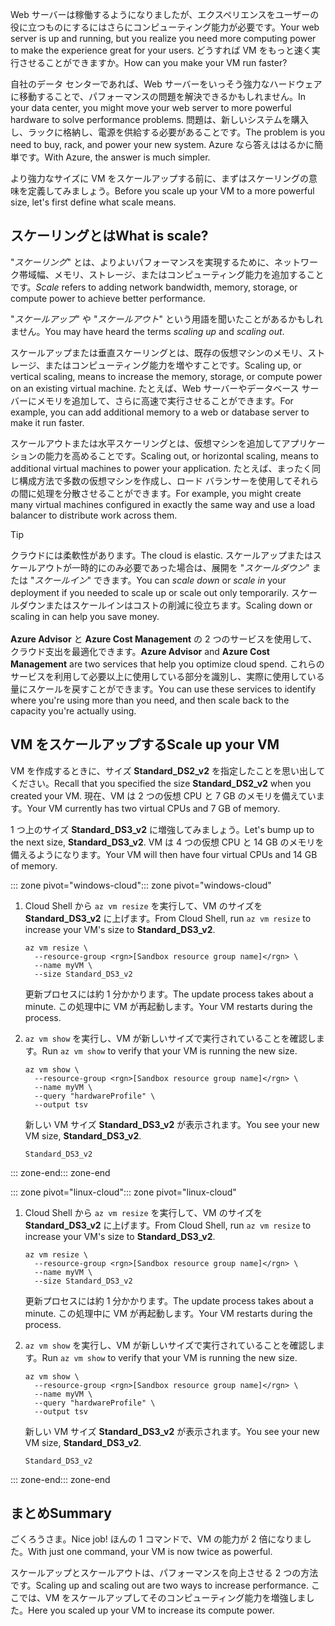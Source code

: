 <span data-ttu-id="cdd8e-101">Web サーバーは稼働するようになりましたが、エクスペリエンスをユーザーの役に立つものにするにはさらにコンピューティング能力が必要です。</span><span class="sxs-lookup"><span data-stu-id="cdd8e-101">Your web server is up and running, but you realize you need more computing power to make the experience great for your users.</span></span> <span data-ttu-id="cdd8e-102">どうすれば VM をもっと速く実行させることができますか。</span><span class="sxs-lookup"><span data-stu-id="cdd8e-102">How can you make your VM run faster?</span></span>

<span data-ttu-id="cdd8e-103">自社のデータ センターであれば、Web サーバーをいっそう強力なハードウェアに移動することで、パフォーマンスの問題を解決できるかもしれません。</span><span class="sxs-lookup"><span data-stu-id="cdd8e-103">In your data center, you might move your web server to more powerful hardware to solve performance problems.</span></span> <span data-ttu-id="cdd8e-104">問題は、新しいシステムを購入し、ラックに格納し、電源を供給する必要があることです。</span><span class="sxs-lookup"><span data-stu-id="cdd8e-104">The problem is you need to buy, rack, and power your new system.</span></span> <span data-ttu-id="cdd8e-105">Azure なら答えははるかに簡単です。</span><span class="sxs-lookup"><span data-stu-id="cdd8e-105">With Azure, the answer is much simpler.</span></span>

<span data-ttu-id="cdd8e-106">より強力なサイズに VM をスケールアップする前に、まずはスケーリングの意味を定義してみましょう。</span><span class="sxs-lookup"><span data-stu-id="cdd8e-106">Before you scale up your VM to a more powerful size, let's first define what scale means.</span></span>

## <a name="what-is-scale"></a><span data-ttu-id="cdd8e-107">スケーリングとは</span><span class="sxs-lookup"><span data-stu-id="cdd8e-107">What is scale?</span></span>

<span data-ttu-id="cdd8e-108">"_スケーリング_" とは、よりよいパフォーマンスを実現するために、ネットワーク帯域幅、メモリ、ストレージ、またはコンピューティング能力を追加することです。</span><span class="sxs-lookup"><span data-stu-id="cdd8e-108">_Scale_ refers to adding network bandwidth, memory, storage, or compute power to achieve better performance.</span></span>  

<span data-ttu-id="cdd8e-109">"_スケールアップ_" や "_スケールアウト_" という用語を聞いたことがあるかもしれません。</span><span class="sxs-lookup"><span data-stu-id="cdd8e-109">You may have heard the terms _scaling up_ and _scaling out_.</span></span>

<span data-ttu-id="cdd8e-110">スケールアップまたは垂直スケーリングとは、既存の仮想マシンのメモリ、ストレージ、またはコンピューティング能力を増やすことです。</span><span class="sxs-lookup"><span data-stu-id="cdd8e-110">Scaling up, or vertical scaling, means to increase the memory, storage, or compute power on an existing virtual machine.</span></span> <span data-ttu-id="cdd8e-111">たとえば、Web サーバーやデータベース サーバーにメモリを追加して、さらに高速で実行させることができます。</span><span class="sxs-lookup"><span data-stu-id="cdd8e-111">For example, you can add additional memory to a web or database server to make it run faster.</span></span>

<span data-ttu-id="cdd8e-112">スケールアウトまたは水平スケーリングとは、仮想マシンを追加してアプリケーションの能力を高めることです。</span><span class="sxs-lookup"><span data-stu-id="cdd8e-112">Scaling out, or horizontal scaling, means to additional virtual machines to power your application.</span></span> <span data-ttu-id="cdd8e-113">たとえば、まったく同じ構成方法で多数の仮想マシンを作成し、ロード バランサーを使用してそれらの間に処理を分散させることができます。</span><span class="sxs-lookup"><span data-stu-id="cdd8e-113">For example, you might create many virtual machines configured in exactly the same way and use a load balancer to distribute work across them.</span></span>

> [!TIP]
> <span data-ttu-id="cdd8e-114">クラウドには柔軟性があります。</span><span class="sxs-lookup"><span data-stu-id="cdd8e-114">The cloud is elastic.</span></span> <span data-ttu-id="cdd8e-115">スケールアップまたはスケールアウトが一時的にのみ必要であった場合は、展開を "_スケールダウン_" または "_スケールイン_" できます。</span><span class="sxs-lookup"><span data-stu-id="cdd8e-115">You can _scale down_ or _scale in_ your deployment if you needed to scale up or scale out only temporarily.</span></span> <span data-ttu-id="cdd8e-116">スケールダウンまたはスケールインはコストの削減に役立ちます。</span><span class="sxs-lookup"><span data-stu-id="cdd8e-116">Scaling down or scaling in can help you save money.</span></span><br><br><span data-ttu-id="cdd8e-117">**Azure Advisor** と **Azure Cost Management** の 2 つのサービスを使用して、クラウド支出を最適化できます。</span><span class="sxs-lookup"><span data-stu-id="cdd8e-117">**Azure Advisor** and **Azure Cost Management** are two services that help you optimize cloud spend.</span></span> <span data-ttu-id="cdd8e-118">これらのサービスを利用して必要以上に使用している部分を識別し、実際に使用している量にスケールを戻すことができます。</span><span class="sxs-lookup"><span data-stu-id="cdd8e-118">You can use these services to identify where you're using more than you need, and then scale back to the capacity you're actually using.</span></span>

## <a name="scale-up-your-vm"></a><span data-ttu-id="cdd8e-119">VM をスケールアップする</span><span class="sxs-lookup"><span data-stu-id="cdd8e-119">Scale up your VM</span></span>

<span data-ttu-id="cdd8e-120">VM を作成するときに、サイズ **Standard_DS2_v2** を指定したことを思い出してください。</span><span class="sxs-lookup"><span data-stu-id="cdd8e-120">Recall that you specified the size **Standard_DS2_v2** when you created your VM.</span></span> <span data-ttu-id="cdd8e-121">現在、VM は 2 つの仮想 CPU と 7 GB のメモリを備えています。</span><span class="sxs-lookup"><span data-stu-id="cdd8e-121">Your VM currently has two virtual CPUs and 7 GB of memory.</span></span>

<span data-ttu-id="cdd8e-122">1 つ上のサイズ **Standard_DS3_v2** に増強してみましょう。</span><span class="sxs-lookup"><span data-stu-id="cdd8e-122">Let's bump up to the next size, **Standard_DS3_v2**.</span></span> <span data-ttu-id="cdd8e-123">VM は 4 つの仮想 CPU と 14 GB のメモリを備えるようになります。</span><span class="sxs-lookup"><span data-stu-id="cdd8e-123">Your VM will then have four virtual CPUs and 14 GB of memory.</span></span>

<span data-ttu-id="cdd8e-124">::: zone pivot="windows-cloud"</span><span class="sxs-lookup"><span data-stu-id="cdd8e-124">::: zone pivot="windows-cloud"</span></span>

1. <span data-ttu-id="cdd8e-125">Cloud Shell から `az vm resize` を実行して、VM のサイズを **Standard_DS3_v2** に上げます。</span><span class="sxs-lookup"><span data-stu-id="cdd8e-125">From Cloud Shell, run `az vm resize` to increase your VM's size to **Standard_DS3_v2**.</span></span>

    ```azurecli
    az vm resize \
      --resource-group <rgn>[Sandbox resource group name]</rgn> \
      --name myVM \
      --size Standard_DS3_v2
    ```
    <span data-ttu-id="cdd8e-126">更新プロセスには約 1 分かかります。</span><span class="sxs-lookup"><span data-stu-id="cdd8e-126">The update process takes about a minute.</span></span> <span data-ttu-id="cdd8e-127">この処理中に VM が再起動します。</span><span class="sxs-lookup"><span data-stu-id="cdd8e-127">Your VM restarts during the process.</span></span>

1. <span data-ttu-id="cdd8e-128">`az vm show` を実行し、VM が新しいサイズで実行されていることを確認します。</span><span class="sxs-lookup"><span data-stu-id="cdd8e-128">Run `az vm show` to verify that your VM is running the new size.</span></span>

    ```azurecli
    az vm show \
      --resource-group <rgn>[Sandbox resource group name]</rgn> \
      --name myVM \
      --query "hardwareProfile" \
      --output tsv
    ```
    <span data-ttu-id="cdd8e-129">新しい VM サイズ **Standard_DS3_v2** が表示されます。</span><span class="sxs-lookup"><span data-stu-id="cdd8e-129">You see your new VM size, **Standard_DS3_v2**.</span></span>
    ```output
    Standard_DS3_v2
    ```

<span data-ttu-id="cdd8e-130">::: zone-end</span><span class="sxs-lookup"><span data-stu-id="cdd8e-130">::: zone-end</span></span>

<span data-ttu-id="cdd8e-131">::: zone pivot="linux-cloud"</span><span class="sxs-lookup"><span data-stu-id="cdd8e-131">::: zone pivot="linux-cloud"</span></span>

1. <span data-ttu-id="cdd8e-132">Cloud Shell から `az vm resize` を実行して、VM のサイズを **Standard_DS3_v2** に上げます。</span><span class="sxs-lookup"><span data-stu-id="cdd8e-132">From Cloud Shell, run `az vm resize` to increase your VM's size to **Standard_DS3_v2**.</span></span>

    ```azurecli
    az vm resize \
      --resource-group <rgn>[Sandbox resource group name]</rgn> \
      --name myVM \
      --size Standard_DS3_v2
    ```
    <span data-ttu-id="cdd8e-133">更新プロセスには約 1 分かかります。</span><span class="sxs-lookup"><span data-stu-id="cdd8e-133">The update process takes about a minute.</span></span> <span data-ttu-id="cdd8e-134">この処理中に VM が再起動します。</span><span class="sxs-lookup"><span data-stu-id="cdd8e-134">Your VM restarts during the process.</span></span>

1. <span data-ttu-id="cdd8e-135">`az vm show` を実行し、VM が新しいサイズで実行されていることを確認します。</span><span class="sxs-lookup"><span data-stu-id="cdd8e-135">Run `az vm show` to verify that your VM is running the new size.</span></span>

    ```azurecli
    az vm show \
      --resource-group <rgn>[Sandbox resource group name]</rgn> \
      --name myVM \
      --query "hardwareProfile" \
      --output tsv
    ```
    <span data-ttu-id="cdd8e-136">新しい VM サイズ **Standard_DS3_v2** が表示されます。</span><span class="sxs-lookup"><span data-stu-id="cdd8e-136">You see your new VM size, **Standard_DS3_v2**.</span></span>
    ```output
    Standard_DS3_v2
    ```

<span data-ttu-id="cdd8e-137">::: zone-end</span><span class="sxs-lookup"><span data-stu-id="cdd8e-137">::: zone-end</span></span>

## <a name="summary"></a><span data-ttu-id="cdd8e-138">まとめ</span><span class="sxs-lookup"><span data-stu-id="cdd8e-138">Summary</span></span>

<span data-ttu-id="cdd8e-139">ごくろうさま。</span><span class="sxs-lookup"><span data-stu-id="cdd8e-139">Nice job!</span></span> <span data-ttu-id="cdd8e-140">ほんの 1 コマンドで、VM の能力が 2 倍になりました。</span><span class="sxs-lookup"><span data-stu-id="cdd8e-140">With just one command, your VM is now twice as powerful.</span></span>

<span data-ttu-id="cdd8e-141">スケールアップとスケールアウトは、パフォーマンスを向上させる 2 つの方法です。</span><span class="sxs-lookup"><span data-stu-id="cdd8e-141">Scaling up and scaling out are two ways to increase performance.</span></span> <span data-ttu-id="cdd8e-142">ここでは、VM をスケールアップしてそのコンピューティング能力を増強しました。</span><span class="sxs-lookup"><span data-stu-id="cdd8e-142">Here you scaled up your VM to increase its compute power.</span></span>